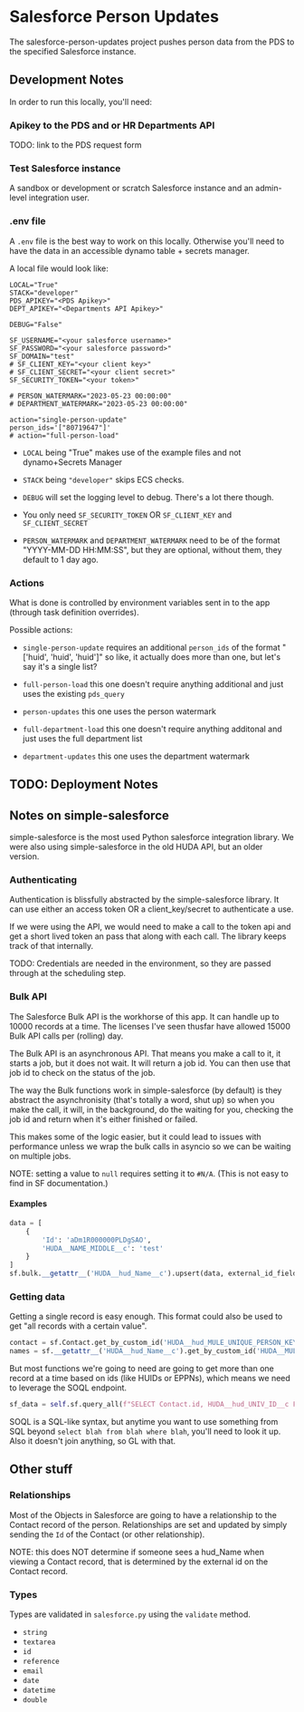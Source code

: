 # Salesforce Person Updates

The salesforce-person-updates project pushes person data from the PDS to the specified Salesforce instance. 


## Development Notes

In order to run this locally, you'll need: 

### Apikey to the PDS and or HR Departments API

TODO: link to the PDS request form

### Test Salesforce instance

A sandbox or development or scratch Salesforce instance and an admin-level integration user. 

### .env file

A `.env` file is the best way to work on this locally. Otherwise you'll need to have the data in an accessible dynamo table + secrets manager.  

A local file would look like:
```
LOCAL="True"
STACK="developer"
PDS_APIKEY="<PDS Apikey>"
DEPT_APIKEY="<Departments API Apikey>"

DEBUG="False"

SF_USERNAME="<your salesforce username>"
SF_PASSWORD="<your salesforce password>"
SF_DOMAIN="test"
# SF_CLIENT_KEY="<your client key>"
# SF_CLIENT_SECRET="<your client secret>"
SF_SECURITY_TOKEN="<your token>"

# PERSON_WATERMARK="2023-05-23 00:00:00"
# DEPARTMENT_WATERMARK="2023-05-23 00:00:00"

action="single-person-update"
person_ids='["80719647"]'
# action="full-person-load"

```

 - `LOCAL` being "True" makes use of the example files and not dynamo+Secrets Manager

 - `STACK` being `"developer"` skips ECS checks.

 - `DEBUG` will set the logging level to debug. There's a lot there though. 

 - You only need `SF_SECURITY_TOKEN` OR `SF_CLIENT_KEY` and `SF_CLIENT_SECRET`

 - `PERSON_WATERMARK` and `DEPARTMENT_WATERMARK` need to be of the format "YYYY-MM-DD HH:MM:SS", but they are optional, without them, they default to 1 day ago. 

### Actions

What is done is controlled by environment variables sent in to the app (through task definition overrides). 

Possible actions:

 - `single-person-update` requires an additional `person_ids` of the format "['huid', 'huid', 'huid']" so like, it actually does more than one, but let's say it's a single list? 

 - `full-person-load` this one doesn't require anything additional and just uses the existing `pds_query`

 - `person-updates` this one uses the person watermark

 - `full-department-load` this one doesn't require anything additonal and just uses the full department list

 - `department-updates` this one uses the department watermark



## TODO: Deployment Notes



## Notes on simple-salesforce

simple-salesforce is the most used Python salesforce integration library. We were also using simple-salesforce in the old HUDA API, but an older version. 

### Authenticating

Authentication is blissfully abstracted by the simple-salesforce library. It can use either an access token OR a client_key/secret to authenticate a use. 

If we were using the API, we would need to make a call to the token api and get a short lived token an pass that along with each call. The library keeps track of that internally. 

TODO: Credentials are needed in the environment, so they are passed through at the scheduling step. 

### Bulk API

The Salesforce Bulk API is the workhorse of this app. It can handle up to 10000 records at a time. The licenses I've seen thusfar have allowed 15000 Bulk API calls per (rolling) day. 

The Bulk API is an asynchronous API. That means you make a call to it, it starts a job, but it does not wait. It will return a job id. You can then use that job id to check on the status of the job. 

The way the Bulk functions work in simple-salesforce (by default) is they abstract the asynchronisity (that's totally a word, shut up) so when you make the call, it will, in the background, do the waiting for you, checking the job id and return when it's either finished or failed. 

This makes some of the logic easier, but it could lead to issues with performance unless we wrap the bulk calls in asyncio so we can be waiting on multiple jobs. 

NOTE: setting a value to `null` requires setting it to `#N/A`. (This is not easy to find in SF documentation.)

#### Examples

```py
data = [
    {
        'Id': 'aDm1R000000PLDgSAO',
        'HUDA__NAME_MIDDLE__c': 'test'
    }
]
sf.bulk.__getattr__('HUDA__hud_Name__c').upsert(data, external_id_field='Id')
```

### Getting data

Getting a single record is easy enough. This format could also be used to get "all records with a certain value". 
```py
contact = sf.Contact.get_by_custom_id('HUDA__hud_MULE_UNIQUE_PERSON_KEY__c', '88f5b068222b1f0c')
names = sf.__getattr__('HUDA__hud_Name__c').get_by_custom_id('HUDA__MULE_UNIQUE_PERSON_KEY__c', '88f5b068222b1f0c')
```

But most functions we're going to need are going to get more than one record at a time based on ids (like HUIDs or EPPNs), which means we need to leverage the SOQL endpoint. 
```py
sf_data = self.sf.query_all(f"SELECT Contact.id, HUDA__hud_UNIV_ID__c FROM Contact WHERE HUDA__hud_UNIV_ID__c IN('80719647')")
```
SOQL is a SQL-like syntax, but anytime you want to use something from SQL beyond `select blah from blah where blah`, you'll need to look it up. Also it doesn't join anything, so GL with that. 

## Other stuff

### Relationships

Most of the Objects in Salesforce are going to have a relationship to the Contact record of the person. Relationships are set and updated by simply sending the `Id` of the Contact (or other relationship). 

NOTE: this does NOT determine if someone sees a hud_Name when viewing a Contact record, that is determined by the external id on the Contact record. 

### Types

Types are validated in `salesforce.py` using the `validate` method.

 - `string`
 - `textarea`
 - `id`
 - `reference`
 - `email`
 - `date`
 - `datetime`
 - `double`